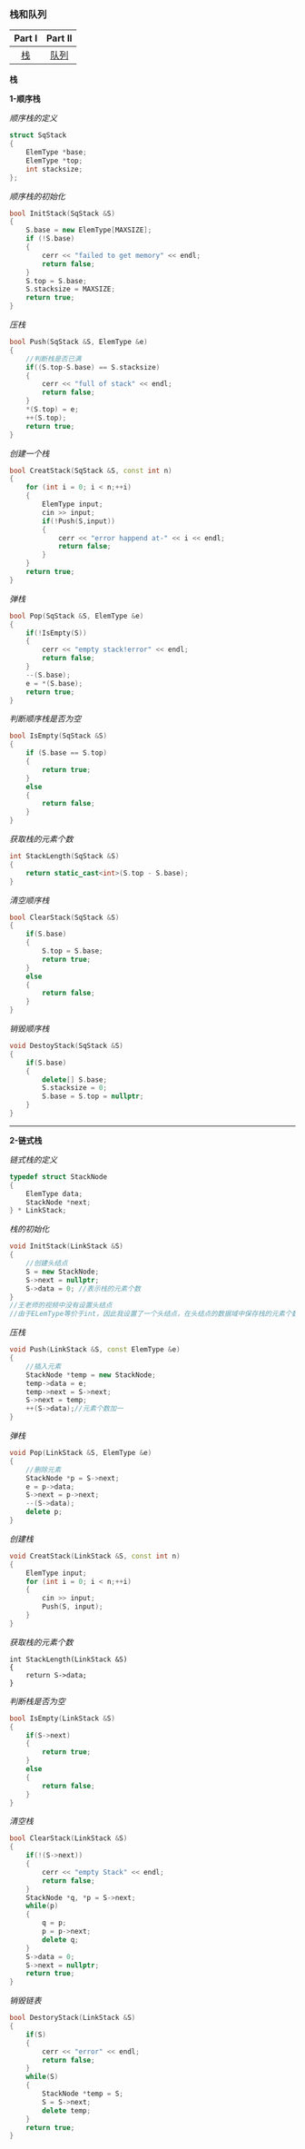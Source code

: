 ### 栈和队列

|  Part I   |   Part II   |
| :-------: | :---------: |
| [栈](#p1) | [队列](#p2) |

<span id="p1">**栈**</span>

**1-顺序栈**

*顺序栈的定义*

~~~cpp
struct SqStack
{
    ElemType *base;
    ElemType *top;
    int stacksize;
};
~~~

*顺序栈的初始化*

~~~cpp
bool InitStack(SqStack &S)
{
    S.base = new ElemType[MAXSIZE];
    if (!S.base)
    {
        cerr << "failed to get memory" << endl;
        return false;
    }
    S.top = S.base;
    S.stacksize = MAXSIZE;
    return true;
}
~~~

*压栈*

~~~cpp 
bool Push(SqStack &S, ElemType &e)
{
    //判断栈是否已满
    if((S.top-S.base) == S.stacksize)
    {
        cerr << "full of stack" << endl;
        return false;
    }
    *(S.top) = e;
    ++(S.top);
    return true;
}
~~~

*创建一个栈*

~~~cpp
bool CreatStack(SqStack &S, const int n)
{
    for (int i = 0; i < n;++i)
    {
        ElemType input;
        cin >> input;
        if(!Push(S,input))
        {
            cerr << "error happend at-" << i << endl;
            return false;
        }
    }
    return true;
}
~~~

*弹栈*

~~~cpp
bool Pop(SqStack &S, ElemType &e)
{
    if(!IsEmpty(S))
    {
        cerr << "empty stack!error" << endl;
        return false;
    }
    --(S.base);
    e = *(S.base);
    return true;
}
~~~

*判断顺序栈是否为空*

~~~cpp
bool IsEmpty(SqStack &S)
{
    if (S.base == S.top)
    {
        return true;
    }
    else
    {
        return false;
    }
}
~~~

*获取栈的元素个数*

~~~cpp
int StackLength(SqStack &S)
{
    return static_cast<int>(S.top - S.base);
}
~~~

*清空顺序栈*

~~~cpp
bool ClearStack(SqStack &S)
{
    if(S.base)
    {
        S.top = S.base;
        return true;
    }
    else
    {
        return false;
    }
}
~~~

*销毁顺序栈*

~~~cpp
void DestoyStack(SqStack &S)
{
    if(S.base)
    {
        delete[] S.base;
        S.stacksize = 0;
        S.base = S.top = nullptr;
    }
}
~~~

***  
**2-链式栈**

*链式栈的定义*

~~~cpp
typedef struct StackNode
{
    ElemType data;
    StackNode *next;
} * LinkStack;
~~~

*栈的初始化*

~~~cpp
void InitStack(LinkStack &S)
{
    //创建头结点
    S = new StackNode;
    S->next = nullptr;
    S->data = 0; //表示栈的元素个数
}
//王老师的视频中没有设置头结点
//由于ELemType等价于int，因此我设置了一个头结点，在头结点的数据域中保存栈的元素个数
~~~

*压栈*

~~~cpp
void Push(LinkStack &S, const ElemType &e)
{
    //插入元素
    StackNode *temp = new StackNode;
    temp->data = e;
    temp->next = S->next;
    S->next = temp;
    ++(S->data);//元素个数加一
}
~~~

*弹栈*

~~~cpp
void Pop(LinkStack &S, ElemType &e)
{
    //删除元素
    StackNode *p = S->next;
    e = p->data;
    S->next = p->next;
    --(S->data);
    delete p;
}
~~~

*创建栈*

~~~cpp
void CreatStack(LinkStack &S, const int n)
{
    ElemType input;
    for (int i = 0; i < n;++i)
    {
        cin >> input;
        Push(S, input);
    }
}
~~~

*获取栈的元素个数*

~~~
int StackLength(LinkStack &S)
{
    return S->data;
}
~~~

*判断栈是否为空*

~~~cpp
bool IsEmpty(LinkStack &S)
{
    if(S->next)
    {
        return true;
    }
    else 
    {
        return false;
    }
}
~~~

*清空栈*

~~~cpp
bool ClearStack(LinkStack &S)
{
    if(!(S->next))
    {
        cerr << "empty Stack" << endl;
        return false;
    }
    StackNode *q, *p = S->next;
    while(p)
    {
        q = p;
        p = p->next;
        delete q;
    }
    S->data = 0;
    S->next = nullptr;
    return true;
}
~~~

*销毁链表*

~~~cpp
bool DestoryStack(LinkStack &S)
{
    if(S)
    {
        cerr << "error" << endl;
        return false;
    }
    while(S)
    {
        StackNode *temp = S;
        S = S->next;
        delete temp;
    }
    return true;
}
~~~


